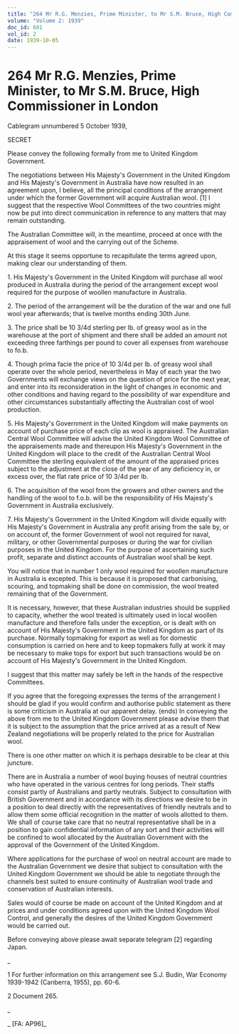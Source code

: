 ```yaml
---
title: "264 Mr R.G. Menzies, Prime Minister, to Mr S.M. Bruce, High Commissioner in London"
volume: "Volume 2: 1939"
doc_id: 601
vol_id: 2
date: 1939-10-05
---
```


# 264 Mr R.G. Menzies, Prime Minister, to Mr S.M. Bruce, High Commissioner in London

Cablegram unnumbered 5 October 1939,

SECRET

Please convey the following formally from me to United Kingdom Government.

The negotiations between His Majesty's Government in the United Kingdom and His Majesty's Government in Australia have now resulted in an agreement upon, I believe, all the principal conditions of the arrangement under which the former Government will acquire Australian wool. [1] I suggest that the respective Wool Committees of the two countries might now be put into direct communication in reference to any matters that may remain outstanding.

The Australian Committee will, in the meantime, proceed at once with the appraisement of wool and the carrying out of the Scheme.

At this stage it seems opportune to recapitulate the terms agreed upon, making clear our understanding of them.

1\. His Majesty's Government in the United Kingdom will purchase all wool produced in Australia during the period of the arrangement except wool required for the purpose of woollen manufacture in Australia.

2\. The period of the arrangement will be the duration of the war and one full wool year afterwards; that is twelve months ending 30th June.

3\. The price shall be 10 3/4d sterling per lb. of greasy wool as in the warehouse at the port of shipment and there shall be added an amount not exceeding three farthings per pound to cover all expenses from warehouse to fo.b.

4\. Though prima facie the price of 10 3/4d per lb. of greasy wool shall operate over the whole period, nevertheless in May of each year the two Governments will exchange views on the question of price for the next year, and enter into its reconsideration in the light of changes in economic and other conditions and having regard to the possibility of war expenditure and other circumstances substantially affecting the Australian cost of wool production.

5\. His Majesty's Government in the United Kingdom will make payments on account of purchase price of each clip as wool is appraised. The Australian Central Wool Committee will advise the United Kingdom Wool Committee of the appraisements made and thereupon His Majesty's Government in the United Kingdom will place to the credit of the Australian Central Wool Committee the sterling equivalent of the amount of the appraised prices subject to the adjustment at the close of the year of any deficiency in, or excess over, the flat rate price of 10 3/4d per lb.

6\. The acquisition of the wool from the growers and other owners and the handling of the wool to f.o.b. will be the responsibility of His Majesty's Government in Australia exclusively.

7\. His Majesty's Government in the United Kingdom will divide equally with His Majesty's Government in Australia any profit arising from the sale by, or on account of, the former Government of wool not required for naval, military, or other Governmental purposes or during the war for civilian purposes in the United Kingdom. For the purpose of ascertaining such profit, separate and distinct accounts of Australian wool shall be kept.

You will notice that in number 1 only wool required for woollen manufacture in Australia is excepted. This is because it is proposed that carbonising, scouring, and topmaking shall be done on commission, the wool treated remaining that of the Government.

It is necessary, however, that these Australian industries should be supplied to capacity, whether the wool treated is ultimately used in local woollen manufacture and therefore falls under the exception, or is dealt with on account of His Majesty's Government in the United Kingdom as part of its purchase. Normally topmaking for export as well as for domestic consumption is carried on here and to keep topmakers fully at work it may be necessary to make tops for export but such transactions would be on account of His Majesty's Government in the United Kingdom.

I suggest that this matter may safely be left in the hands of the respective Committees.

If you agree that the foregoing expresses the terms of the arrangement I should be glad if you would confirm and authorise public statement as there is some criticism in Australia at our apparent delay. (ends) In conveying the above from me to the United Kingdom Government please advise them that it is subject to the assumption that the price arrived at as a result of New Zealand negotiations will be properly related to the price for Australian wool.

There is one other matter on which it is perhaps desirable to be clear at this juncture.

There are in Australia a number of wool buying houses of neutral countries who have operated in the various centres for long periods. Their staffs consist partly of Australians and partly neutrals. Subject to consultation with British Government and in accordance with its directions we desire to be in a position to deal directly with the representatives of friendly neutrals and to allow them some official recognition in the matter of wools allotted to them. We shall of course take care that no neutral representative shall be in a position to gain confidential information of any sort and their activities will be confined to wool allocated by the Australian Government with the approval of the Government of the United Kingdom.

Where applications for the purchase of wool on neutral account are made to the Australian Government we desire that subject to consultation with the United Kingdom Government we should be able to negotiate through the channels best suited to ensure continuity of Australian wool trade and conservation of Australian interests.

Sales would of course be made on account of the United Kingdom and at prices and under conditions agreed upon with the United Kingdom Wool Control, and generally the desires of the United Kingdom Government would be carried out.

Before conveying above please await separate telegram [2] regarding Japan.

_

1 For further information on this arrangement see S.J. Budin, War Economy 1939-1942 (Canberra, 1955), pp. 60-6.

2 Document 265.

_

_ [FA: AP96]_
